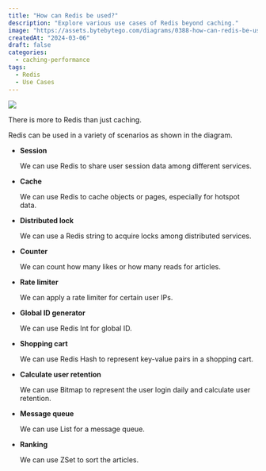 ```yaml
---
title: "How can Redis be used?"
description: "Explore various use cases of Redis beyond caching."
image: "https://assets.bytebytego.com/diagrams/0388-how-can-redis-be-used.png"
createdAt: "2024-03-06"
draft: false
categories:
  - caching-performance
tags:
  - Redis
  - Use Cases
---
```


![](https://assets.bytebytego.com/diagrams/0388-how-can-redis-be-used.png)

There is more to Redis than just caching.

Redis can be used in a variety of scenarios as shown in the diagram.

*   **Session**

    We can use Redis to share user session data among different services.

*   **Cache**

    We can use Redis to cache objects or pages, especially for hotspot data.

*   **Distributed lock**

    We can use a Redis string to acquire locks among distributed services.

*   **Counter**

    We can count how many likes or how many reads for articles.

*   **Rate limiter**

    We can apply a rate limiter for certain user IPs.

*   **Global ID generator**

    We can use Redis Int for global ID.

*   **Shopping cart**

    We can use Redis Hash to represent key-value pairs in a shopping cart.

*   **Calculate user retention**

    We can use Bitmap to represent the user login daily and calculate user retention.

*   **Message queue**

    We can use List for a message queue.

*   **Ranking**

    We can use ZSet to sort the articles.

